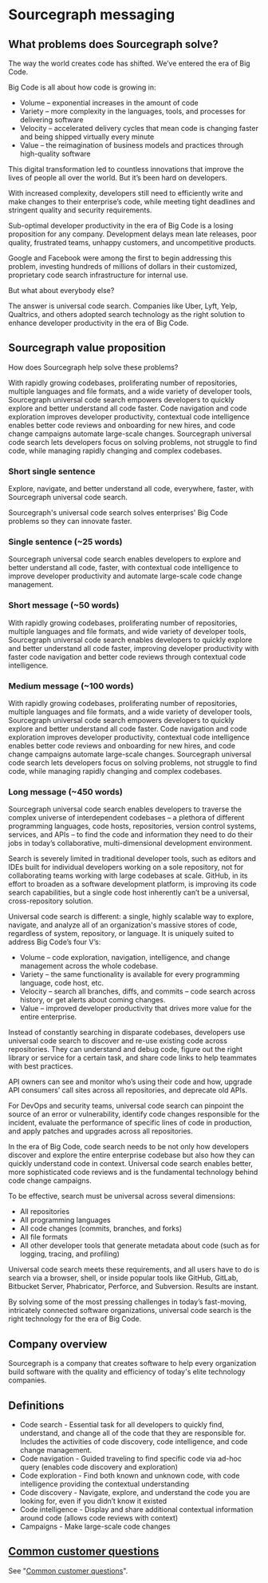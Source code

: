 # Sourcegraph messaging

## What problems does Sourcegraph solve?

The way the world creates code has shifted. We’ve entered the era of Big Code.
 
Big Code is all about how code is growing in:

* Volume – exponential increases in the amount of code
* Variety – more complexity in the languages, tools, and processes for delivering software
* Velocity – accelerated delivery cycles that mean code is changing faster and being shipped virtually every minute
* Value – the reimagination of business models and practices through high-quality software
 
This digital transformation led to countless innovations that improve the lives of people all over the world. But it’s been hard on developers.
 
With increased complexity, developers still need to efficiently write and make changes to their enterprise’s code, while meeting tight deadlines and stringent quality and security requirements. 
 
Sub-optimal developer productivity in the era of Big Code is a losing proposition for any company. Development delays mean late releases, poor quality, frustrated teams, unhappy customers, and uncompetitive products.
 
Google and Facebook were among the first to begin addressing this problem, investing hundreds of millions of dollars in their customized, proprietary code search infrastructure for internal use. 

But what about everybody else?
 
The answer is universal code search. Companies like Uber, Lyft, Yelp, Qualtrics, and others adopted search technology as the right solution to enhance developer productivity in the era of Big Code.

## Sourcegraph value proposition

How does Sourcegraph help solve these problems?

With rapidly growing codebases, proliferating number of repositories, multiple languages and file formats, and a wide variety of developer tools, Sourcegraph universal code search empowers developers to quickly explore and better understand all code faster. Code navigation and code exploration improves developer productivity, contextual code intelligence enables better code reviews and onboarding for new hires, and code change campaigns automate large-scale changes. Sourcegraph universal code search lets developers focus on solving problems, not struggle to find code, while managing rapidly changing and complex codebases.

### Short single sentence

Explore, navigate, and better understand all code, everywhere, faster, with Sourcegraph universal code search.

Sourcegraph's universal code search solves enterprises' Big Code problems so they can innovate faster.

### Single sentence (~25 words)

Sourcegraph universal code search enables developers to explore and better understand all code, faster, with contextual code intelligence to improve developer productivity and automate large-scale code change management.

### Short message (~50 words)

With rapidly growing codebases, proliferating number of repositories, multiple languages and file formats, and wide variety of developer tools, Sourcegraph universal code search enables developers to quickly explore and better understand all code faster, improving developer productivity with faster code navigation and better code reviews through contextual code intelligence.

### Medium message (~100 words)

With rapidly growing codebases, proliferating number of repositories, multiple languages and file formats, and a wide variety of developer tools, Sourcegraph universal code search empowers developers to quickly explore and better understand all code faster. Code navigation and code exploration improves developer productivity, contextual code intelligence enables better code reviews and onboarding for new hires, and code change campaigns automate large-scale changes. Sourcegraph universal code search lets developers focus on solving problems, not struggle to find code, while managing rapidly changing and complex codebases.

### Long message (~450 words)

Sourcegraph universal code search enables developers to traverse the complex universe of interdependent codebases – a plethora of different programming languages, code hosts, repositories, version control systems, services, and APIs – to find the code and information they need to do their jobs in today’s collaborative, multi-dimensional development environment.
 
Search is severely limited in traditional developer tools, such as editors and IDEs built for individual developers working on a sole repository, not for collaborating teams working with large codebases at scale. GitHub, in its effort to broaden as a software development platform, is improving its code search capabilities, but a single code host inherently can’t be a universal, cross-repository solution.
 
Universal code search is different: a single, highly scalable way to explore, navigate, and analyze all of an organization's massive stores of code, regardless of system, repository, or language. It is uniquely suited to address Big Code’s four V’s:
 
* Volume – code exploration, navigation, intelligence, and change management across the whole codebase.
* Variety – the same functionality is available for every programming language, code host, etc.
* Velocity – search all branches, diffs, and commits – code search across history, or get alerts about coming changes. 
* Value – improved developer productivity that drives more value for the entire enterprise.
 
Instead of constantly searching in disparate codebases, developers use universal code search to discover and re-use existing code across repositories. They can understand and debug code, figure out the right library or service for a certain task, and share code links to help teammates with best practices.
 
API owners can see and monitor who’s using their code and how, upgrade API consumers’ call sites across all repositories, and deprecate old APIs.
 
For DevOps and security teams, universal code search can pinpoint the source of an error or vulnerability, identify code changes responsible for the incident, evaluate the performance of specific lines of code in production, and apply patches and upgrades across all repositories.
 
In the era of Big Code, code search needs to be not only how developers discover and explore the entire enterprise codebase but also how they can quickly understand code in context. Universal code search enables better, more sophisticated code reviews and is the fundamental technology behind code change campaigns.
 
To be effective, search must be universal across several dimensions: 

* All repositories
* All programming languages
* All code changes (commits, branches, and forks)
* All file formats
* All other developer tools that generate metadata about code (such as for logging, tracing, and profiling)
 
Universal code search meets these requirements, and all users have to do is search via a browser, shell, or inside popular tools like GitHub, GitLab, Bitbucket Server, Phabricator, Perforce, and Subversion. Results are instant.

By solving some of the most pressing challenges in today’s fast-moving, intricately connected software organizations, universal code search is the right technology for the era of Big Code.

## Company overview

Sourcegraph is a company that creates software to help every organization build software with the quality and efficiency of today's elite technology companies.

## Definitions

* Code search - Essential task for all developers to quickly find, understand, and change all of the code that they are responsible for. Includes the activities of code discovery, code intelligence, and code change management.
* Code navigation - Guided traveling to find specific code via ad-hoc query (enables code discovery and exploration)
* Code exploration - Find both known and unknown code, with code intelligence providing the contextual understanding
* Code discovery - Navigate, explore, and understand the code you are looking for, even if you didn’t know it existed 
* Code intelligence - Display and share additional contextual information around code (allows code reviews with context)
* Campaigns - Make large-scale code changes

## [Common customer questions](../sales/common_customer_questions.md)

See "[Common customer questions](../sales/common_customer_questions.md)".
